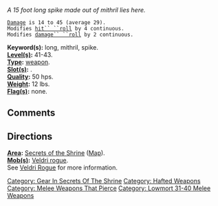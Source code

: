 *A 15 foot long spike made out of mithril lies here.*

[`Damage`](Melee_Weapon_Values "wikilink")` is 14 to 45 (average 29).`  
`Modifies `[`hit`` ``roll`](Hit_Roll "wikilink")` by 4 continuous.`  
`Modifies `[`damage`` ``roll`](Damage_Roll "wikilink")` by 2 continuous.`

**Keyword(s):** long, mithril, spike.  
**[Level(s)](Object_Level "wikilink"):** 41-43.  
**[Type](:Category:_Object_Types "wikilink"):**
[weapon](:Category:_Melee_Weapons "wikilink").  
**[Slot(s)](Object_Slots "wikilink"):** <wielded>.  
**[Quality](Object_Quality "wikilink"):** 50 hps.  
**[Weight](Object_Weight "wikilink"):** 12 lbs.  
**[Flag(s)](:Category:_Object_Flags "wikilink"):** none.  

## Comments

## Directions

**[Area](:Category:_Areas "wikilink"):** [Secrets of the
Shrine](:Category:_Secrets_Of_The_Shrine "wikilink")
([Map](Secrets_Of_The_Shrine_Map "wikilink")).  
**[Mob(s)](:Category:_Mobs "wikilink"):** [Veldri
rogue](Veldri_Rogue "wikilink").  
See [Veldri Rogue](Veldri_Rogue "wikilink") for more information.

[Category: Gear In Secrets Of The
Shrine](Category:_Gear_In_Secrets_Of_The_Shrine "wikilink") [Category:
Hafted Weapons](Category:_Hafted_Weapons "wikilink") [Category: Melee
Weapons That Pierce](Category:_Melee_Weapons_That_Pierce "wikilink")
[Category: Lowmort 31-40 Melee
Weapons](Category:_Lowmort_31-40_Melee_Weapons "wikilink")
